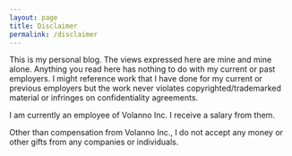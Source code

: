 ```yaml
---
layout: page
title: Disclaimer
permalink: /disclaimer
---
```


This is my personal blog. The views expressed here are mine and mine alone. Anything you read here has nothing to do with my current or past employers. I might reference work that I have done for my current or previous employers but the work never violates copyrighted/trademarked material or infringes on confidentiality agreements.

I am currently an employee of Volanno Inc. I receive a salary from them.

Other than compensation from Volanno Inc., I do not accept any money or other gifts from any companies or individuals.
